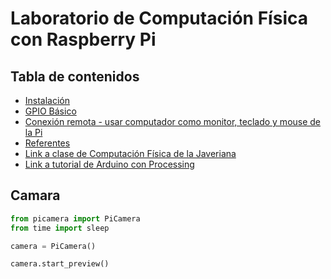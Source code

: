 # Laboratorio de Computación Física con Raspberry Pi

## Tabla de contenidos

- [Instalación](01-instalación.md)
- [GPIO Básico](02-gpio-básico.md)
- [Conexión remota - usar computador como monitor, teclado y mouse de la Pi](03-conexión-remota.md)
- [Referentes](referentes.md)
- [Link a clase de Computación Física de la Javeriana](https://cf.juancgonzalez.com)
- [Link a tutorial de Arduino con Processing](https://cf.juancgonzalez.com/cronograma/semana8-codigo.html)


## Camara

```python
from picamera import PiCamera
from time import sleep

camera = PiCamera()

camera.start_preview()
```